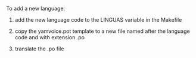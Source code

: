 To add a new language:

1. add the new language code to the LINGUAS variable in the Makefile

2. copy the yamvoice.pot template to a new file named after the language code
and with extension .po

3. translate the .po file
